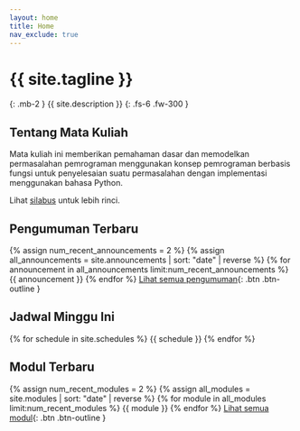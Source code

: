 ```yaml
---
layout: home
title: Home
nav_exclude: true
---
```


# {{ site.tagline }}
{: .mb-2 }
{{ site.description }}
{: .fs-6 .fw-300 }

## Tentang Mata Kuliah

Mata kuliah ini memberikan pemahaman dasar dan memodelkan permasalahan pemrograman menggunakan konsep pemrograman berbasis fungsi untuk penyelesaian suatu permasalahan dengan implementasi menggunakan bahasa Python.

Lihat [silabus](syllabus.md) untuk lebih rinci.

## Pengumuman Terbaru
{% assign num_recent_announcements = 2 %}
{% assign all_announcements = site.announcements | sort: "date" | reverse %}
{% for announcement in all_announcements limit:num_recent_announcements %}
  {{ announcement }}
{% endfor %}
[Lihat semua pengumuman](announcements.md){: .btn .btn-outline }

## Jadwal Minggu Ini
{% for schedule in site.schedules %}
{{ schedule }}
{% endfor %}

## Modul Terbaru
{% assign num_recent_modules = 2 %}
{% assign all_modules = site.modules | sort: "date" | reverse %}
{% for module in all_modules limit:num_recent_modules %}
  {{ module }}
{% endfor %}
[Lihat semua modul](calendar.md){: .btn .btn-outline }
